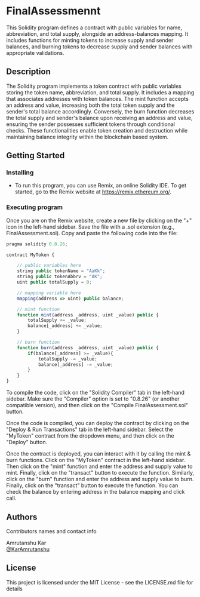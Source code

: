 # FinalAssessmennt

This Solidity program defines a contract with public variables for name, abbreviation, and total supply, alongside an address-balances mapping. It includes functions for minting tokens to increase supply and sender balances, and burning tokens to decrease supply and sender balances with appropriate validations.

## Description

The Solidity program implements a token contract with public variables storing the token name, abbreviation, and total supply. It includes a mapping that associates addresses with token balances. The mint function accepts an address and value, increasing both the total token supply and the sender's total balance accordingly. Conversely, the burn function decreases the total supply and sender's balance upon receiving an address and value, ensuring the sender possesses sufficient tokens through conditional checks. These functionalities enable token creation and destruction while maintaining balance integrity within the blockchain based system.

## Getting Started

### Installing

* To run this program, you can use Remix, an online Solidity IDE. To get started, go to the Remix website at https://remix.ethereum.org/.

### Executing program

Once you are on the Remix website, create a new file by clicking on the "+" icon in the left-hand sidebar. Save the file with a .sol extension (e.g., FinalAssessment.sol). Copy and paste the following code into the file:

```javascript
pragma solidity 0.8.26;

contract MyToken {

    // public variables here
    string public tokenName = "AaKk";
    string public tokenAbbrv = "AK";
    uint public totalSupply = 0;

    // mapping variable here
    mapping(address => uint) public balance;

    // mint function
    function mint(address _address, uint _value) public {
        totalSupply += _value;
        balance[_address] += _value;
    }

    // burn function
    function burn(address _address, uint _value) public {
        if(balance[_address] >= _value){
            totalSupply -= _value;
            balance[_address] -= _value;
        }
    }
}
```

To compile the code, click on the "Solidity Compiler" tab in the left-hand sidebar. Make sure the "Compiler" option is set to "0.8.26" (or another compatible version), and then click on the "Compile FinalAssessment.sol" button.

Once the code is compiled, you can deploy the contract by clicking on the "Deploy & Run Transactions" tab in the left-hand sidebar. Select the "MyToken" contract from the dropdown menu, and then click on the "Deploy" button.

Once the contract is deployed, you can interact with it by calling the mint & burn functions. Click on the "MyToken" contract in the left-hand sidebar. Then click on the "mint" function and enter the address and supply value to mint. Finally, click on the "transact" button to execute the function. Similarly, click on the "burn" function and enter the address and supply value to burn. Finally, click on the "transact" button to execute the function. You can check the balance by entering address in the balance mapping and click call.

## Authors

Contributors names and contact info

Amrutanshu Kar  
[@KarAmrutanshu](https://x.com/KarAmrutanshu)

## License

This project is licensed under the MIT License - see the LICENSE.md file for details
